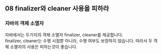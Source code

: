 ## 08 finalizer와 cleaner 사용을 피하라

### 자바의 객체 소멸자

자바에서는 두가지의 객체 소멸자 finalizer, cleaner를 제공합니다.  
finalizer, cleaner는 수행 시점뿐 아니라, 수행 여부도 보장하지 않습니다.
따라서 두 객체 소멸자의 사용은 피하는것이 좋습니다.